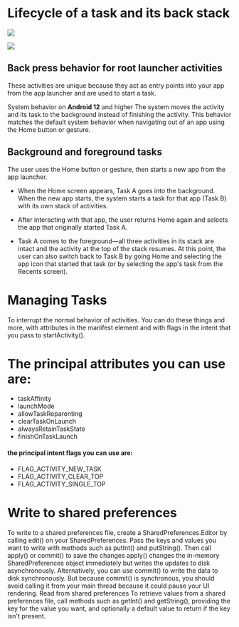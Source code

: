 
# Lifecycle of a task and its back stack
![](https://intellitect.com/wp-content/uploads/2018/04/DevOps-infinity-graphic.png)

![](https://developer.android.com/images/fundamentals/diagram_backstack.png)

## Back press behavior for root launcher activities
These activities are unique because they act as entry points into your app from the app launcher and are used to start a task.

System behavior on **Android 12** and higher
The system moves the activity and its task to the background instead of finishing the activity. This behavior matches the default system behavior when navigating out of an app using the Home button or gesture.

## Background and foreground tasks
The user uses the Home button or gesture, then starts a new app from the app launcher.

- When the Home screen appears, Task A goes into the background. When the new app starts, the system starts a task for that app (Task B) with its own stack of activities.

- After interacting with that app, the user returns Home again and selects the app that originally started Task A.

- Task A comes to the foreground—all three activities in its stack are intact and the activity at the top of the stack resumes. At this point, the user can also switch back to Task B by going Home and selecting the app icon that started that task (or by selecting the app's task from the Recents screen).

# Managing Tasks
To interrupt the normal behavior of activities. You can do these things and more, with attributes in the <activity> manifest element and with flags in the intent that you pass to startActivity().

# The principal <activity> attributes you can use are:

- taskAffinity
- launchMode
- allowTaskReparenting
- clearTaskOnLaunch
- alwaysRetainTaskState
- finishOnTaskLaunch
  
#### the principal intent flags you can use are:

- FLAG_ACTIVITY_NEW_TASK
- FLAG_ACTIVITY_CLEAR_TOP
- FLAG_ACTIVITY_SINGLE_TOP
  
# Write to shared preferences
  To write to a shared preferences file, create a SharedPreferences.Editor by calling edit() on your SharedPreferences.
  Pass the keys and values you want to write with methods such as putInt() and putString(). Then call apply() or commit() to save the changes
  apply() changes the in-memory SharedPreferences object immediately but writes the updates to disk asynchronously.
  Alternatively, you can use commit() to write the data to disk synchronously. But because commit() is synchronous, you should avoid calling it from your main thread because it could pause your UI rendering.
  Read from shared preferences
  To retrieve values from a shared preferences file, call methods such as getInt() and getString(), providing the key for the value you want, and optionally a default value to return if the key isn't present.

  
  
